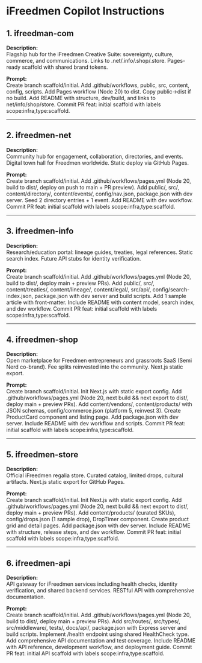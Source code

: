 # iFreedmen Copilot Instructions

## 1. ifreedman-com
**Description:**  
Flagship hub for the iFreedmen Creative Suite: sovereignty, culture, commerce, and communications. Links to .net/.info/.shop/.store. Pages-ready scaffold with shared brand tokens.  

**Prompt:**  
Create branch scaffold/initial. Add .github/workflows, public, src, content, config, scripts. Add Pages workflow (Node 20) to dist. Copy public→dist if no build. Add README with structure, dev/build, and links to net/info/shop/store. Commit PR feat: initial scaffold with labels scope:infra,type:scaffold.  

---

## 2. ifreedmen-net
**Description:**  
Community hub for engagement, collaboration, directories, and events. Digital town hall for Freedmen worldwide. Static deploy via GitHub Pages.  

**Prompt:**  
Create branch scaffold/initial. Add .github/workflows/pages.yml (Node 20, build to dist/, deploy on push to main + PR preview). Add public/, src/, content/directory/, content/events/, config/nav.json, package.json with dev server. Seed 2 directory entries + 1 event. Add README with dev workflow. Commit PR feat: initial scaffold with labels scope:infra,type:scaffold.  

---

## 3. ifreedmen-info
**Description:**  
Research/education portal: lineage guides, treaties, legal references. Static search index. Future API stubs for identity verification.  

**Prompt:**  
Create branch scaffold/initial. Add .github/workflows/pages.yml (Node 20, build to dist/, deploy main + preview PRs). Add public/, src/, content/treaties/, content/lineage/, content/legal/, src/api/, config/search-index.json, package.json with dev server and build scripts. Add 1 sample article with front-matter. Include README with content model, search index, and dev workflow. Commit PR feat: initial scaffold with labels scope:infra,type:scaffold.  

---

## 4. ifreedmen-shop
**Description:**  
Open marketplace for Freedmen entrepreneurs and grassroots SaaS (Semi Nerd co-brand). Fee splits reinvested into the community. Next.js static export.  

**Prompt:**  
Create branch scaffold/initial. Init Next.js with static export config. Add .github/workflows/pages.yml (Node 20, next build && next export to dist/, deploy main + preview PRs). Add content/vendors/, content/products/ with JSON schemas, config/commerce.json (platform 5, reinvest 3). Create ProductCard component and listing page. Add package.json with dev server. Include README with dev workflow and scripts. Commit PR feat: initial scaffold with labels scope:infra,type:scaffold.  

---

## 5. ifreedmen-store
**Description:**  
Official iFreedmen regalia store. Curated catalog, limited drops, cultural artifacts. Next.js static export for GitHub Pages.  

**Prompt:**  
Create branch scaffold/initial. Init Next.js with static export config. Add .github/workflows/pages.yml (Node 20, next build && next export to dist/, deploy main + preview PRs). Add content/products/ (curated SKUs), config/drops.json (1 sample drop), DropTimer component. Create product grid and detail pages. Add package.json with dev server. Include README with structure, release steps, and dev workflow. Commit PR feat: initial scaffold with labels scope:infra,type:scaffold.  

---

## 6. ifreedmen-api
**Description:**  
API gateway for iFreedmen services including health checks, identity verification, and shared backend services. RESTful API with comprehensive documentation.  

**Prompt:**  
Create branch scaffold/initial. Add .github/workflows/pages.yml (Node 20, build to dist/, deploy main + preview PRs). Add src/routes/, src/types/, src/middleware/, tests/, docs/api/, package.json with Express server and build scripts. Implement /health endpoint using shared HealthCheck type. Add comprehensive API documentation and test coverage. Include README with API reference, development workflow, and deployment guide. Commit PR feat: initial API scaffold with labels scope:infra,type:scaffold.  
